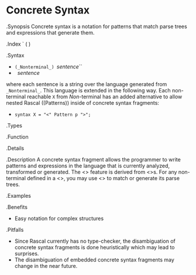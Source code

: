 # Concrete Syntax

.Synopsis
Concrete syntax is a notation for patterns that match parse trees and expressions that generate them.

.Index
` ( )

.Syntax

*  `(_Nonterminal_) `_sentence_``
*  ` `_sentence_` `


where each sentence is a string over the language generated from `_Nonterminal_`. This language is extended in the following way. Each non-terminal reachable `X` from _Non_-terminal has an added alternative to allow nested Rascal ((Patterns)) inside of concrete syntax fragments:

*  `syntax X = "<" Pattern p ">";`


.Types


.Function


.Details


.Description
A concrete syntax fragment allows the programmer to write patterns and expressions in the language that is currently analyzed, 
transformed or generated. The <<Concrete Syntax>> feature is derived from <<Syntax Definition>>s. 
For any non-terminal defined in a <<Syntax Definition>>, you may use <<Concrete Syntax>> to match or generate its parse trees.

.Examples

.Benefits

*  Easy notation for complex structures

.Pitfalls

*  Since Rascal currently has no type-checker, the disambiguation of concrete syntax fragments is done heuristically which may lead to surprises.
*  The disambiguation of embedded concrete syntax fragments may change in the near future.

